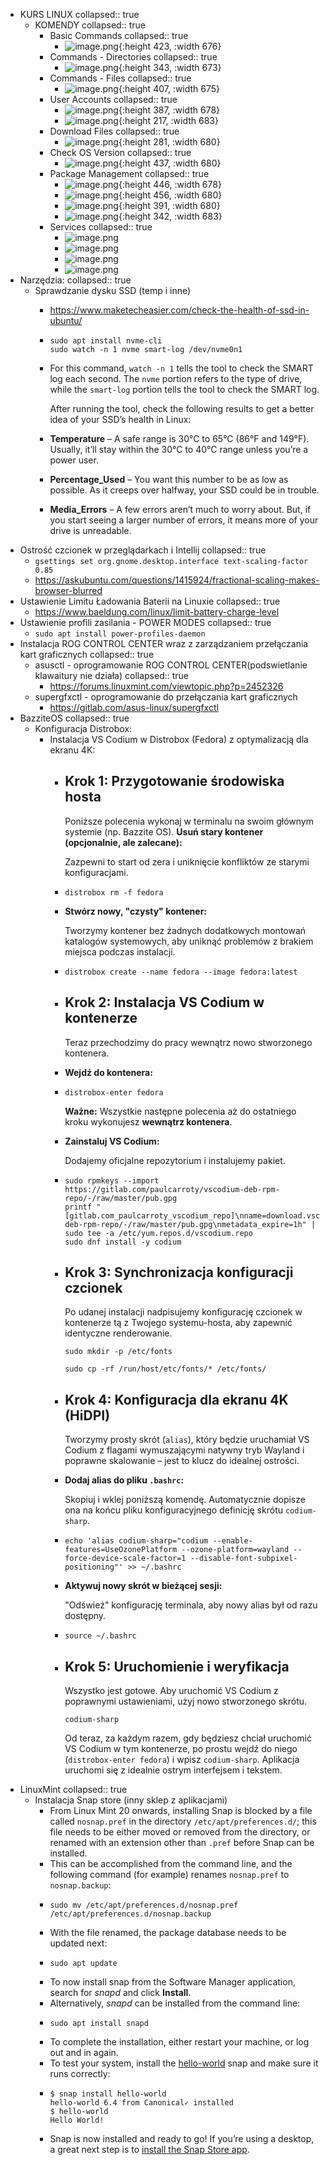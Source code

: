 - KURS LINUX
  collapsed:: true
	- KOMENDY
	  collapsed:: true
		- Basic Commands
		  collapsed:: true
			- ![image.png](../assets/image_1754651160693_0.png){:height 423, :width 676}
		- Commands - Directories
		  collapsed:: true
			- ![image.png](../assets/image_1754651259144_0.png){:height 343, :width 673}
		- Commands - Files
		  collapsed:: true
			- ![image.png](../assets/image_1754651352887_0.png){:height 407, :width 675}
		- User Accounts
		  collapsed:: true
			- ![image.png](../assets/image_1754907332232_0.png){:height 387, :width 678}
			- ![image.png](../assets/image_1754907408939_0.png){:height 217, :width 683}
		- Download Files
		  collapsed:: true
			- ![image.png](../assets/image_1754907504899_0.png){:height 281, :width 680}
		- Check OS Version
		  collapsed:: true
			- ![image.png](../assets/image_1754907577531_0.png){:height 437, :width 680}
		- Package Management
		  collapsed:: true
			- ![image.png](../assets/image_1754908307373_0.png){:height 446, :width 678}
			- ![image.png](../assets/image_1754908441431_0.png){:height 456, :width 680}
			- ![image.png](../assets/image_1754908573418_0.png){:height 391, :width 680}
			- ![image.png](../assets/image_1754908791241_0.png){:height 342, :width 683}
		- Services
		  collapsed:: true
			- ![image.png](../assets/image_1754983367481_0.png)
			- ![image.png](../assets/image_1754983721311_0.png)
			- ![image.png](../assets/image_1754983873134_0.png)
			- ![image.png](../assets/image_1754984066788_0.png)
- Narzędzia:
  collapsed:: true
	- Sprawdzanie dysku SSD (temp i inne)
		- https://www.maketecheasier.com/check-the-health-of-ssd-in-ubuntu/
		- ```
		  sudo apt install nvme-cli
		  sudo watch -n 1 nvme smart-log /dev/nvme0n1
		  ```
		- For this command, `watch -n 1` tells the tool to check the SMART log each second. The `nvme` portion refers to the type of drive, while the `smart-log` portion tells the tool to check the SMART log.
		  
		  After running the tool, check the following results to get a better idea of your SSD’s health in Linux:
		- **Temperature** – A safe range is 30°C to 65°C (86°F and 149°F). Usually, it’ll stay within the 30°C to 40°C range unless you’re a power user.
		- **Percentage_Used** – You want this number to be as low as possible. As it creeps over halfway, your SSD could be in trouble.
		- **Media_Errors** – A few errors aren’t much to worry 
		  about. But, if you start seeing a larger number of errors, it means more
		  of your drive is unreadable.
- Ostrość czcionek w przeglądarkach i Intellij
  collapsed:: true
	- `gsettings set org.gnome.desktop.interface text-scaling-factor 0.85`
	- https://askubuntu.com/questions/1415924/fractional-scaling-makes-browser-blurred
- Ustawienie Limitu Ładowania Baterii na Linuxie
  collapsed:: true
	- https://www.baeldung.com/linux/limit-battery-charge-level
- Ustawienie profili zasilania - POWER MODES
  collapsed:: true
	- ``sudo apt install power-profiles-daemon``
- Instalacja ROG CONTROL CENTER wraz z zarządzaniem przełączania kart graficznych
  collapsed:: true
	- asusctl - oprogramowanie ROG CONTROL CENTER(podswietlanie klawaitury nie działa)
	  collapsed:: true
		- https://forums.linuxmint.com/viewtopic.php?p=2452326
	- supergfxctl - oprogramowanie do przełączania kart graficznych
		- https://gitlab.com/asus-linux/supergfxctl
- BazziteOS
  collapsed:: true
	- Konfiguracja Distrobox:
		- Instalacja VS Codium w Distrobox (Fedora) z optymalizacją dla ekranu 4K:
			- ## Krok 1: Przygotowanie środowiska hosta
			  
			  Poniższe polecenia wykonaj w terminalu na swoim głównym systemie (np. Bazzite OS).
			  **Usuń stary kontener (opcjonalnie, ale zalecane):**
			  
			  Zazpewni to start od zera i uniknięcie konfliktów ze starymi konfiguracjami.
			- ```
			  distrobox rm -f fedora
			  ```
			- **Stwórz nowy, "czysty" kontener:**
			  
			  Tworzymy kontener bez żadnych dodatkowych montowań katalogów 
			  systemowych, aby uniknąć problemów z brakiem miejsca podczas instalacji.
			- ```
			  distrobox create --name fedora --image fedora:latest
			  ```
			- ## Krok 2: Instalacja VS Codium w kontenerze
			  
			  Teraz przechodzimy do pracy wewnątrz nowo stworzonego kontenera.
			- **Wejdź do kontenera:**
			- ```
			  distrobox-enter fedora
			  
			  ```
			  
			  **Ważne:** Wszystkie następne polecenia aż do ostatniego kroku wykonujesz **wewnątrz kontenera**.
			- **Zainstaluj VS Codium:**
			  
			  Dodajemy oficjalne repozytorium i instalujemy pakiet.
			- ```
			  sudo rpmkeys --import https://gitlab.com/paulcarroty/vscodium-deb-rpm-repo/-/raw/master/pub.gpg
			  printf "[gitlab.com_paulcarroty_vscodium_repo]\nname=download.vscodium.com\nbaseurl=https://download.vscodium.com/rpms/\nenabled=1\ngpgcheck=1\nrepo_gpgcheck=1\ngpgkey=https://gitlab.com/paulcarroty/vscodium-deb-rpm-repo/-/raw/master/pub.gpg\nmetadata_expire=1h" | sudo tee -a /etc/yum.repos.d/vscodium.repo
			  sudo dnf install -y codium
			  
			  ```
			- ## Krok 3: Synchronizacja konfiguracji czcionek
			  
			  Po
			  udanej instalacji nadpisujemy konfigurację czcionek w kontenerze tą z 
			  Twojego systemu-hosta, aby zapewnić identyczne renderowanie.
			  
			  ```
			  sudo mkdir -p /etc/fonts
			  
			  sudo cp -rf /run/host/etc/fonts/* /etc/fonts/
			  ```
			- ## Krok 4: Konfiguracja dla ekranu 4K (HiDPI)
			  
			  Tworzymy prosty skrót (`alias`),
			  który będzie uruchamiał VS Codium z flagami wymuszającymi natywny tryb 
			  Wayland i poprawne skalowanie – jest to klucz do idealnej ostrości.
			- **Dodaj alias do pliku `.bashrc`:**
			  
			  Skopiuj i wklej poniższą komendę. Automatycznie dopisze ona na końcu pliku konfiguracyjnego definicję skrótu `codium-sharp`.
			- ```
			  echo 'alias codium-sharp="codium --enable-features=UseOzonePlatform --ozone-platform=wayland --force-device-scale-factor=1 --disable-font-subpixel-positioning"' >> ~/.bashrc
			  
			  ```
			- **Aktywuj nowy skrót w bieżącej sesji:**
			  
			  "Odśwież" konfigurację terminala, aby nowy alias był od razu dostępny.
			- ```
			  source ~/.bashrc
			  
			  ```
			- ## Krok 5: Uruchomienie i weryfikacja
			  
			  Wszystko jest gotowe. Aby uruchomić VS Codium z poprawnymi ustawieniami, użyj nowo stworzonego skrótu.
			  
			  ```
			  codium-sharp
			  ```
			  
			  Od teraz, za każdym razem, gdy będziesz chciał uruchomić VS Codium w tym kontenerze, po prostu wejdź do niego (`distrobox-enter fedora`) i wpisz `codium-sharp`. Aplikacja uruchomi się z idealnie ostrym interfejsem i tekstem.
- LinuxMint
  collapsed:: true
	- Instalacja Snap store (inny sklep z aplikacjami)
		- From Linux Mint 20 onwards, installing Snap is blocked by a file called `nosnap.pref` in the directory `/etc/apt/preferences.d/`; this file needs to be either moved or removed from the directory, or renamed with an extension other than `.pref` before Snap can be installed.
		- This can be accomplished from the command line, and the following command (for example) renames `nosnap.pref` to `nosnap.backup`:
		- ```
		  sudo mv /etc/apt/preferences.d/nosnap.pref /etc/apt/preferences.d/nosnap.backup
		  ```
		- With the file renamed, the package database needs to be updated next:
		- ```
		  sudo apt update
		  ```
		- To now install snap from the Software Manager application, search for *snapd* and click **Install**.
		- Alternatively, *snapd* can be installed from the command line:
		- ```
		  sudo apt install snapd
		  ```
		- To complete the installation, either restart your machine, or log out and in again.
		- To test your system, install the [hello-world](https://snapcraft.io/hello-world) snap and make sure it runs correctly:
		- ```
		  $ snap install hello-world
		  hello-world 6.4 from Canonical✓ installed
		  $ hello-world
		  Hello World!
		  ```
		- Snap is now installed and ready to go! If you’re using a desktop, a great next step is to [install the Snap Store app](https://snapcraft.io/docs/installing-snap-store-app).